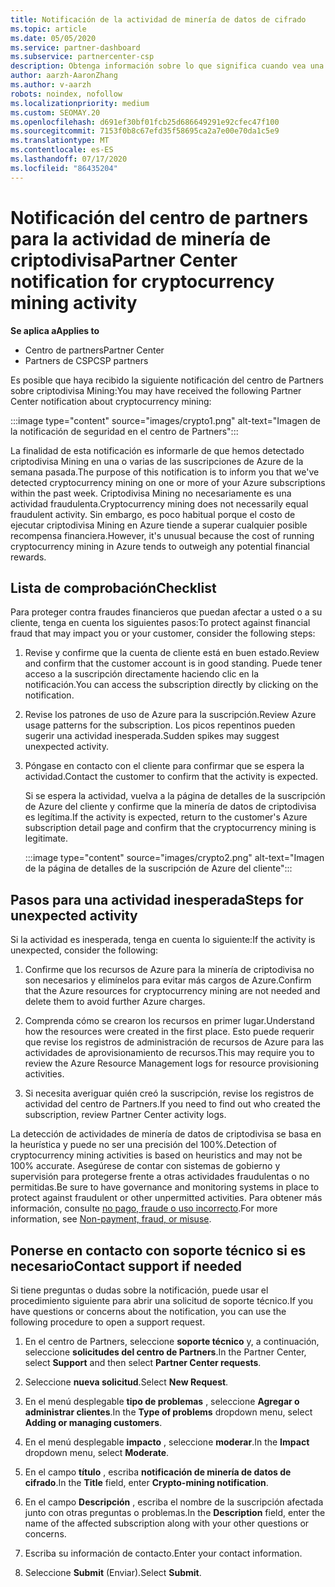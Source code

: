 ```yaml
---
title: Notificación de la actividad de minería de datos de cifrado
ms.topic: article
ms.date: 05/05/2020
ms.service: partner-dashboard
ms.subservice: partnercenter-csp
description: Obtenga información sobre lo que significa cuando vea una notificación sobre la minería de datos de criptodivisa potencial (o la minería de datos de cifrado) en una o varias de sus suscripciones de Azure.
author: aarzh-AaronZhang
ms.author: v-aarzh
robots: noindex, nofollow
ms.localizationpriority: medium
ms.custom: SEOMAY.20
ms.openlocfilehash: d691ef30bf01fcb25d686649291e92cfec47f100
ms.sourcegitcommit: 7153f0b8c67efd35f58695ca2a7e00e70da1c5e9
ms.translationtype: MT
ms.contentlocale: es-ES
ms.lasthandoff: 07/17/2020
ms.locfileid: "86435204"
---
```

# <a name="partner-center-notification-for-cryptocurrency-mining-activity"></a><span data-ttu-id="11f31-103">Notificación del centro de partners para la actividad de minería de criptodivisa</span><span class="sxs-lookup"><span data-stu-id="11f31-103">Partner Center notification for cryptocurrency mining activity</span></span>

<span data-ttu-id="11f31-104">**Se aplica a**</span><span class="sxs-lookup"><span data-stu-id="11f31-104">**Applies to**</span></span>

-  <span data-ttu-id="11f31-105">Centro de partners</span><span class="sxs-lookup"><span data-stu-id="11f31-105">Partner Center</span></span>
-  <span data-ttu-id="11f31-106">Partners de CSP</span><span class="sxs-lookup"><span data-stu-id="11f31-106">CSP partners</span></span>

<span data-ttu-id="11f31-107">Es posible que haya recibido la siguiente notificación del centro de Partners sobre criptodivisa Mining:</span><span class="sxs-lookup"><span data-stu-id="11f31-107">You may have received the following Partner Center notification about cryptocurrency mining:</span></span>

:::image type="content" source="images/crypto1.png" alt-text="Imagen de la notificación de seguridad en el centro de Partners":::

<span data-ttu-id="11f31-109">La finalidad de esta notificación es informarle de que hemos detectado criptodivisa Mining en una o varias de las suscripciones de Azure de la semana pasada.</span><span class="sxs-lookup"><span data-stu-id="11f31-109">The purpose of this notification is to inform you that we've detected cryptocurrency mining on one or more of your Azure subscriptions within the past week.</span></span> <span data-ttu-id="11f31-110">Criptodivisa Mining no necesariamente es una actividad fraudulenta.</span><span class="sxs-lookup"><span data-stu-id="11f31-110">Cryptocurrency mining does not necessarily equal fraudulent activity.</span></span> <span data-ttu-id="11f31-111">Sin embargo, es poco habitual porque el costo de ejecutar criptodivisa Mining en Azure tiende a superar cualquier posible recompensa financiera.</span><span class="sxs-lookup"><span data-stu-id="11f31-111">However, it's unusual because the cost of running cryptocurrency mining in Azure tends to outweigh any potential financial rewards.</span></span>

## <a name="checklist"></a><span data-ttu-id="11f31-112">Lista de comprobación</span><span class="sxs-lookup"><span data-stu-id="11f31-112">Checklist</span></span>

<span data-ttu-id="11f31-113">Para proteger contra fraudes financieros que puedan afectar a usted o a su cliente, tenga en cuenta los siguientes pasos:</span><span class="sxs-lookup"><span data-stu-id="11f31-113">To protect against financial fraud that may impact you or your customer, consider the following steps:</span></span>

1. <span data-ttu-id="11f31-114">Revise y confirme que la cuenta de cliente está en buen estado.</span><span class="sxs-lookup"><span data-stu-id="11f31-114">Review and confirm that the customer account is in good standing.</span></span> <span data-ttu-id="11f31-115">Puede tener acceso a la suscripción directamente haciendo clic en la notificación.</span><span class="sxs-lookup"><span data-stu-id="11f31-115">You can access the subscription directly by clicking on the notification.</span></span>

2. <span data-ttu-id="11f31-116">Revise los patrones de uso de Azure para la suscripción.</span><span class="sxs-lookup"><span data-stu-id="11f31-116">Review Azure usage patterns for the subscription.</span></span> <span data-ttu-id="11f31-117">Los picos repentinos pueden sugerir una actividad inesperada.</span><span class="sxs-lookup"><span data-stu-id="11f31-117">Sudden spikes may suggest unexpected activity.</span></span>

3. <span data-ttu-id="11f31-118">Póngase en contacto con el cliente para confirmar que se espera la actividad.</span><span class="sxs-lookup"><span data-stu-id="11f31-118">Contact the customer to confirm that the activity is expected.</span></span>

   <span data-ttu-id="11f31-119">Si se espera la actividad, vuelva a la página de detalles de la suscripción de Azure del cliente y confirme que la minería de datos de criptodivisa es legítima.</span><span class="sxs-lookup"><span data-stu-id="11f31-119">If the activity is expected, return to the customer's Azure subscription detail page and confirm that the cryptocurrency mining is legitimate.</span></span>

   :::image type="content" source="images/crypto2.png" alt-text="Imagen de la página de detalles de la suscripción de Azure del cliente":::

## <a name="steps-for-unexpected-activity"></a><span data-ttu-id="11f31-121">Pasos para una actividad inesperada</span><span class="sxs-lookup"><span data-stu-id="11f31-121">Steps for unexpected activity</span></span>

<span data-ttu-id="11f31-122">Si la actividad es inesperada, tenga en cuenta lo siguiente:</span><span class="sxs-lookup"><span data-stu-id="11f31-122">If the activity is unexpected, consider the following:</span></span>

1. <span data-ttu-id="11f31-123">Confirme que los recursos de Azure para la minería de criptodivisa no son necesarios y elimínelos para evitar más cargos de Azure.</span><span class="sxs-lookup"><span data-stu-id="11f31-123">Confirm that the Azure resources for cryptocurrency mining are not needed and delete them to avoid further Azure charges.</span></span>

2. <span data-ttu-id="11f31-124">Comprenda cómo se crearon los recursos en primer lugar.</span><span class="sxs-lookup"><span data-stu-id="11f31-124">Understand how the resources were created in the first place.</span></span> <span data-ttu-id="11f31-125">Esto puede requerir que revise los registros de administración de recursos de Azure para las actividades de aprovisionamiento de recursos.</span><span class="sxs-lookup"><span data-stu-id="11f31-125">This may require you to review the Azure Resource Management logs for resource provisioning activities.</span></span>

3. <span data-ttu-id="11f31-126">Si necesita averiguar quién creó la suscripción, revise los registros de actividad del centro de Partners.</span><span class="sxs-lookup"><span data-stu-id="11f31-126">If you need to find out who created the subscription, review Partner Center activity logs.</span></span>

<span data-ttu-id="11f31-127">La detección de actividades de minería de datos de criptodivisa se basa en la heurística y puede no ser una precisión del 100%.</span><span class="sxs-lookup"><span data-stu-id="11f31-127">Detection of cryptocurrency mining activities is based on heuristics and may not be 100% accurate.</span></span> <span data-ttu-id="11f31-128">Asegúrese de contar con sistemas de gobierno y supervisión para protegerse frente a otras actividades fraudulentas o no permitidas.</span><span class="sxs-lookup"><span data-stu-id="11f31-128">Be sure to have governance and monitoring systems in place to protect against fraudulent or other unpermitted activities.</span></span> <span data-ttu-id="11f31-129">Para obtener más información, consulte [no pago, fraude o uso incorrecto](https://docs.microsoft.com/partner-center/non-payment--fraud--or-misuse).</span><span class="sxs-lookup"><span data-stu-id="11f31-129">For more information, see [Non-payment, fraud, or misuse](https://docs.microsoft.com/partner-center/non-payment--fraud--or-misuse).</span></span>

## <a name="contact-support-if-needed"></a><span data-ttu-id="11f31-130">Ponerse en contacto con soporte técnico si es necesario</span><span class="sxs-lookup"><span data-stu-id="11f31-130">Contact support if needed</span></span>

<span data-ttu-id="11f31-131">Si tiene preguntas o dudas sobre la notificación, puede usar el procedimiento siguiente para abrir una solicitud de soporte técnico.</span><span class="sxs-lookup"><span data-stu-id="11f31-131">If you have questions or concerns about the notification, you can use the following procedure to open a support request.</span></span>

1. <span data-ttu-id="11f31-132">En el centro de Partners, seleccione **soporte técnico** y, a continuación, seleccione **solicitudes del centro de Partners**.</span><span class="sxs-lookup"><span data-stu-id="11f31-132">In the Partner Center, select **Support** and then select **Partner Center requests**.</span></span>

2. <span data-ttu-id="11f31-133">Seleccione **nueva solicitud**.</span><span class="sxs-lookup"><span data-stu-id="11f31-133">Select **New Request**.</span></span> 

3. <span data-ttu-id="11f31-134">En el menú desplegable **tipo de problemas** , seleccione **Agregar o administrar clientes**.</span><span class="sxs-lookup"><span data-stu-id="11f31-134">In the **Type of problems** dropdown menu, select **Adding or managing customers**.</span></span>

4. <span data-ttu-id="11f31-135">En el menú desplegable **impacto** , seleccione **moderar**.</span><span class="sxs-lookup"><span data-stu-id="11f31-135">In the **Impact** dropdown menu, select **Moderate**.</span></span>

5. <span data-ttu-id="11f31-136">En el campo **título** , escriba **notificación de minería de datos de cifrado**.</span><span class="sxs-lookup"><span data-stu-id="11f31-136">In the **Title** field, enter **Crypto-mining notification**.</span></span>

6. <span data-ttu-id="11f31-137">En el campo **Descripción** , escriba el nombre de la suscripción afectada junto con otras preguntas o problemas.</span><span class="sxs-lookup"><span data-stu-id="11f31-137">In the **Description** field, enter the name of the affected subscription along with your other questions or concerns.</span></span>

7. <span data-ttu-id="11f31-138">Escriba su información de contacto.</span><span class="sxs-lookup"><span data-stu-id="11f31-138">Enter your contact information.</span></span>

8. <span data-ttu-id="11f31-139">Seleccione **Submit** (Enviar).</span><span class="sxs-lookup"><span data-stu-id="11f31-139">Select **Submit**.</span></span>
